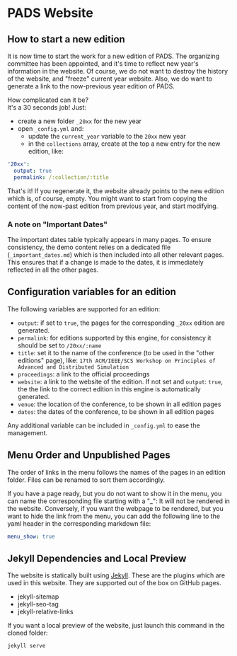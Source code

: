 # PADS Website

## How to start a new edition

It is now time to start the work for a new edition of PADS. The organizing committee has been appointed, and it's time to reflect new year's information in the website. Of course, we do not want to destroy the history of the website, and "freeze" current year website. Also, we do want to generate a link to the now-previous year edition of PADS.

How complicated can it be?    
It's a 30 seconds job! Just:

* create a new folder `_20xx` for the new year
* open `_config.yml` and:
  - update the `current_year` variable to the `20xx` new year
  - in the `collections` array, create at the top a new entry for the new edition, like:

```yaml
'20xx':
  output: true
  permalink: /:collection/:title
```

That's it! If you regenerate it, the website already points to the new edition which is, of course, empty. You might want to start from copying the content of the now-past edition from previous year, and start modifying.

### A note on "Important Dates"

The important dates table typically appears in many pages. To ensure consistency, the demo content relies on a dedicated file (`_important_dates.md`) which is then included into all other relevant pages. This ensures that if a change is made to the dates, it is immediately reflected in all the other pages.


## Configuration variables for an edition

The following variables are supported for an edition:

* `output`: if set to `true`, the pages for the corresponding `_20xx` edition are generated.
* `permalink`: for editions supported by this engine, for consistency it should be set to `/20xx/:name`
* `title`: set it to the name of the conference (to be used in the "other editions" page), like: `17th ACM/IEEE/SCS Workshop on Principles of Advanced and Distributed Simulation`
* `proceedings`: a link to the official proceedings
* `website`: a link to the website of the edition. If not set and `output`: `true`, the the link to the correct edition in this engine is automatically generated.
* `venue`: the location of the conference, to be shown in all edition pages
* `dates`: the dates of the conference, to be shown in all edition pages

Any additional variable can be included in `_config.yml` to ease the management.


## Menu Order and Unpublished Pages

The order of links in the menu follows the names of the pages in an edition folder. Files can be renamed to sort them accordingly.

If you have a page ready, but you do not want to show it in the menu, you can name the corresponding file starting with a "_": It will not be rendered in the website.
Conversely, if you want the webpage to be rendered, but you want to hide the link from the menu, you can add the following line to the yaml header in the corresponding markdown file: 

```yaml
menu_show: true
```


## Jekyll Dependencies and Local Preview

The website is statically built using [Jekyll](https://jekyllrb.com/).
These are the plugins which are used in this website. They are supported out of the box on GitHub pages. 

- jekyll-sitemap
- jekyll-seo-tag
- jekyll-relative-links

If you want a local preview of the website, just launch this command in the cloned folder:

```bash
jekyll serve
```
